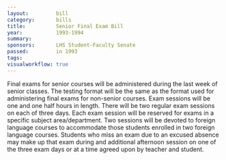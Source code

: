 ```yaml
---  
layout:         bill
category:       bills
title:          Senior Final Exam Bill
year:           1993-1994
summary:        
sponsors:       LHS Student-Faculty Senate
passed:         in 1993
tags:           
visualworkflow: true
---
```


Final exams for senior courses will be administered during the last week of senior classes. The testing format will be the same as the format used for administering final exams for non-senior courses. Exam sessions will be one and one half hours in length. There will be two regular exam sessions on each of three days. Each exam session will be reserved for exams in a specific subject area/department. Two sessions will be devoted to foreign language courses to accommodate those students enrolled in two foreign language courses. Students who miss an exam due to an excused absence may make up that exam during and additional afternoon session on one of the three exam days or at a time agreed upon by teacher and student.